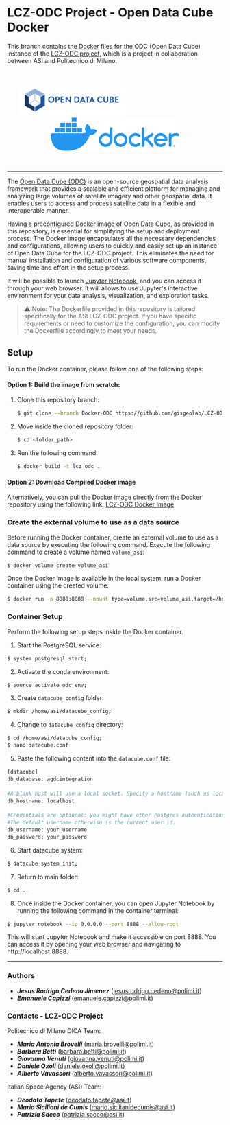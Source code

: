 # LCZ-ODC Project - Open Data Cube Docker

This branch contains the [Docker](https://www.docker.com/) files for the ODC (Open Data Cube) instance of the [LCZ-ODC project](https://www.asi.it/2023/05/i4dp_science-primi-traguardi-del-progetto-lcz-odc/), which is a project in collaboration between ASI and Politecnico di Milano.

<br>
<p align="center">
  <img src="img/odc.png" width="250" style="margin-right: 200px;">
  <img src="img/docker.png" width="300">
</p>
<br>

---

The [Open Data Cube (ODC)](https://www.opendatacube.org/) is an open-source geospatial data analysis framework that provides a scalable and efficient platform for managing and analyzing large volumes of satellite imagery and other geospatial data. It enables users to access and process satellite data in a flexible and interoperable manner.

Having a preconfigured Docker image of Open Data Cube, as provided in this repository, is essential for simplifying the setup and deployment process. The Docker image encapsulates all the necessary dependencies and configurations, allowing users to quickly and easily set up an instance of Open Data Cube for the LCZ-ODC project. This eliminates the need for manual installation and configuration of various software components, saving time and effort in the setup process.

It will be possible to launch [Jupyter Notebook](https://jupyter.org/), and you can access it through your web browser. It will allows to use Jupyter's interactive environment for your data analysis, visualization, and exploration tasks.

> ⚠️ Note: The Dockerfile provided in this repository is tailored specifically for the ASI LCZ-ODC project. If you have specific requirements or need to customize the configuration, you can modify the Dockerfile accordingly to meet your needs.

## Setup

To run the Docker container, please follow one of the following steps:

#### Option 1: Build the image from scratch:

1. Clone this repository branch:
   ```sh
   $ git clone --branch Docker-ODC https://github.com/gisgeolab/LCZ-ODC.git
   ```
2. Move inside the cloned repository folder:
   ```sh
   $ cd <folder_path>
   ```
3. Run the following command:

   ```sh
   $ docker build -t lcz_odc .
   ```

#### Option 2: Download Compiled Docker image

Alternatively, you can pull the Docker image directly from the Docker repository using the following link: [LCZ-ODC Docker Image](https://hub.docker.com/repository/docker/rodrigocedeno/lcz-odc/general).

### Create the external volume to use as a data source

Before running the Docker container, create an external volume to use as a data source by executing the following command. Execute the following command to create a volume named `volume_asi`:

```sh
$ docker volume create volume_asi
```

Once the Docker image is available in the local system, run a Docker container using the created volume:

```sh
$ docker run -p 8888:8888 --mount type=volume,src=volume_asi,target=/home/asi -it lcz_odc bash
```

### Container Setup

Perform the following setup steps inside the Docker container.

1. Start the PostgreSQL service:

```sh
$ system postgresql start;
```

2. Activate the conda environment:

```sh
$ source activate odc_env;
```

3. Create `datacube_config` folder:

```sh
$ mkdir /home/asi/datacube_config;
```

4. Change to `datacube_config` directory:

```sh
$ cd /home/asi/datacube_config;
$ nano datacube.conf
```

5. Paste the following content into the `datacube.conf` file:

```sh
[datacube]
db_database: agdcintegration

#A blank host will use a local socket. Specify a hostname (such as localhost) to use TCP.
db_hostname: localhost

#Credentials are optional: you might have other Postgres authentication configured.
#The default username otherwise is the current user id.
db_username: your_username
db_password: your_password
```

6. Start datacube system:

```sh
$ datacube system init;
```

7. Return to main folder:

```sh
$ cd ..
```

8. Once inside the Docker container, you can open Jupyter Notebook by running the following command in the container terminal:

```sh
$ jupyter notebook --ip 0.0.0.0 --port 8888 --allow-root
```

This will start Jupyter Notebook and make it accessible on port 8888. You can access it by opening your web browser and navigating to http://localhost:8888.

---

### Authors

- <b>_Jesus Rodrigo Cedeno Jimenez_</b> (jesusrodrigo.cedeno@polimi.it)
- <b>_Emanuele Capizzi_</b> (emanuele.capizzi@polimi.it)

### Contacts - LCZ-ODC Project

Politecnico di Milano DICA Team:

- <b>_Maria Antonia Brovelli_</b> (maria.brovelli@polimi.it)
- <b>_Barbara Betti_</b> (barbara.betti@polimi.it)
- <b>_Giovanna Venuti_</b> (giovanna.venuti@polimi.it)
- <b>_Daniele Oxoli_</b> (daniele.oxoli@polimi.it)
- <b>_Alberto Vavassori_</b> (alberto.vavassori@polimi.it)

Italian Space Agency (ASI) Team:

- <b>_Deodato Tapete_</b> (deodato.tapete@asi.it)
- <b>_Mario Siciliani de Cumis_</b> (mario.sicilianidecumis@asi.it)
- <b>_Patrizia Sacco_</b> (patrizia.sacco@asi.it)

